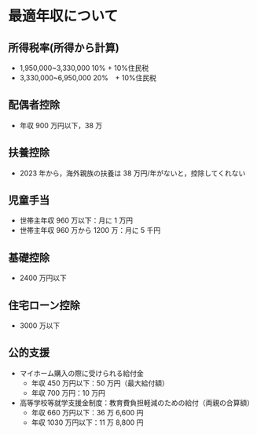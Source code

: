 # 最適年収について

## 所得税率(所得から計算)

- 1,950,000~3,330,000 10% + 10%住民税
- 3,330,000~6,950,000 20%　+ 10%住民税

## 配偶者控除

- 年収 900 万円以下，38 万

## 扶養控除

- 2023 年から，海外親族の扶養は 38 万円/年がないと，控除してくれない

## 児童手当

- 世帯主年収 960 万以下：月に 1 万円
- 世帯主年収 960 万から 1200 万：月に 5 千円

## 基礎控除

- 2400 万円以下

## 住宅ローン控除

- 3000 万以下

## 公的支援

- マイホーム購入の際に受けられる給付金
  - 年収 450 万円以下：50 万円（最大給付額）
  - 年収 700 万円：10 万円
- 高等学校等就学支援金制度：教育費負担軽減のための給付（両親の合算額）
  - 年収 660 万円以下：36 万 6,600 円
  - 年収 1030 万円以下：11 万 8,800 円
